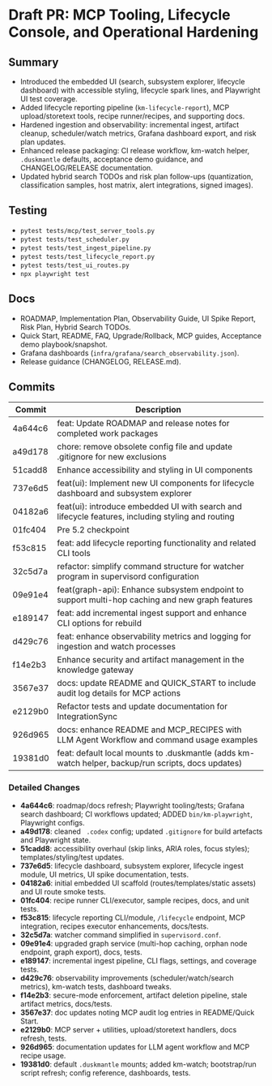 # Draft PR: MCP Tooling, Lifecycle Console, and Operational Hardening

## Summary
- Introduced the embedded UI (search, subsystem explorer, lifecycle dashboard) with accessible styling, lifecycle spark lines, and Playwright UI test coverage.
- Added lifecycle reporting pipeline (`km-lifecycle-report`), MCP upload/storetext tools, recipe runner/recipes, and supporting docs.
- Hardened ingestion and observability: incremental ingest, artifact cleanup, scheduler/watch metrics, Grafana dashboard export, and risk plan updates.
- Enhanced release packaging: CI release workflow, km-watch helper, `.duskmantle` defaults, acceptance demo guidance, and CHANGELOG/RELEASE documentation.
- Updated hybrid search TODOs and risk plan follow-ups (quantization, classification samples, host matrix, alert integrations, signed images).

## Testing
- `pytest tests/mcp/test_server_tools.py`
- `pytest tests/test_scheduler.py`
- `pytest tests/test_ingest_pipeline.py`
- `pytest tests/test_lifecycle_report.py`
- `pytest tests/test_ui_routes.py`
- `npx playwright test`

## Docs
- ROADMAP, Implementation Plan, Observability Guide, UI Spike Report, Risk Plan, Hybrid Search TODOs.
- Quick Start, README, FAQ, Upgrade/Rollback, MCP guides, Acceptance demo playbook/snapshot.
- Grafana dashboards (`infra/grafana/search_observability.json`).
- Release guidance (CHANGELOG, RELEASE.md).

## Commits

| Commit | Description |
|--------|-------------|
| 4a644c6 | feat: Update ROADMAP and release notes for completed work packages |
| a49d178 | chore: remove obsolete config file and update .gitignore for new exclusions |
| 51cadd8 | Enhance accessibility and styling in UI components |
| 737e6d5 | feat(ui): Implement new UI components for lifecycle dashboard and subsystem explorer |
| 04182a6 | feat(ui): introduce embedded UI with search and lifecycle features, including styling and routing |
| 01fc404 | Pre 5.2 checkpoint |
| f53c815 | feat: add lifecycle reporting functionality and related CLI tools |
| 32c5d7a | refactor: simplify command structure for watcher program in supervisord configuration |
| 09e91e4 | feat(graph-api): Enhance subsystem endpoint to support multi-hop caching and new graph features |
| e189147 | feat: add incremental ingest support and enhance CLI options for rebuild |
| d429c76 | feat: enhance observability metrics and logging for ingestion and watch processes |
| f14e2b3 | Enhance security and artifact management in the knowledge gateway |
| 3567e37 | docs: update README and QUICK_START to include audit log details for MCP actions |
| e2129b0 | Refactor tests and update documentation for IntegrationSync |
| 926d965 | docs: enhance README and MCP_RECIPES with LLM Agent Workflow and command usage examples |
| 19381d0 | feat: default local mounts to .duskmantle (adds km-watch helper, backup/run scripts, docs updates) |

### Detailed Changes

- **4a644c6**: roadmap/docs refresh; Playwright tooling/tests; Grafana search dashboard; CI workflows updated; ADDED `bin/km-playwright`, Playwright configs.
- **a49d178**: cleaned ` .codex` config; updated `.gitignore` for build artefacts and Playwright state.
- **51cadd8**: accessibility overhaul (skip links, ARIA roles, focus styles); templates/styling/test updates.
- **737e6d5**: lifecycle dashboard, subsystem explorer, lifecycle ingest module, UI metrics, UI spike documentation, tests.
- **04182a6**: initial embedded UI scaffold (routes/templates/static assets) and UI route smoke tests.
- **01fc404**: recipe runner CLI/executor, sample recipes, docs, and unit tests.
- **f53c815**: lifecycle reporting CLI/module, `/lifecycle` endpoint, MCP integration, recipes executor enhancements, docs/tests.
- **32c5d7a**: watcher command simplified in `supervisord.conf`.
- **09e91e4**: upgraded graph service (multi-hop caching, orphan node endpoint, graph export), docs, tests.
- **e189147**: incremental ingest pipeline, CLI flags, settings, and coverage tests.
- **d429c76**: observability improvements (scheduler/watch/search metrics), km-watch tests, dashboard tweaks.
- **f14e2b3**: secure-mode enforcement, artifact deletion pipeline, stale artifact metrics, docs/tests.
- **3567e37**: doc updates noting MCP audit log entries in README/Quick Start.
- **e2129b0**: MCP server + utilities, upload/storetext handlers, docs refresh, tests.
- **926d965**: documentation updates for LLM agent workflow and MCP recipe usage.
- **19381d0**: default `.duskmantle` mounts; added km-watch; bootstrap/run script refresh; config reference, dashboards, tests.
